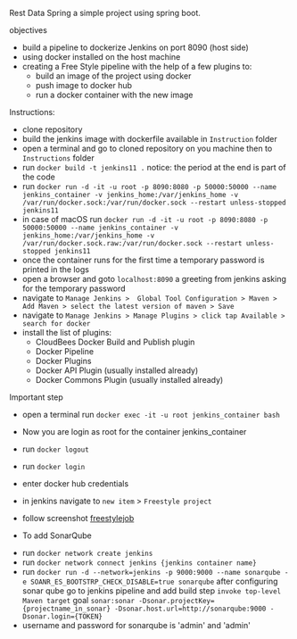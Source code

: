 Rest Data Spring 
a simple project using spring boot.

objectives
- build a pipeline to dockerize Jenkins on port 8090 (host side) 
- using docker installed on the host machine
- creating a Free Style pipeline with the help of a few plugins to:
    - build an image of the project using docker
    - push image to docker hub 
    - run a docker container with the new image 
    
Instructions: 
- clone repository
- build the jenkins image with dockerfile available in `Instruction` folder
- open a terminal and go to cloned repository on you machine then to `Instructions` folder
- run `docker build -t jenkins11 .`  notice: the period at the end is part of the code   
- run `docker run -d -it -u root -p 8090:8080 -p 50000:50000 --name jenkins_container -v jenkins_home:/var/jenkins_home -v /var/run/docker.sock:/var/run/docker.sock --restart unless-stopped jenkins11`
- in case of macOS run `docker run -d -it -u root -p 8090:8080 -p 50000:50000 --name jenkins_container -v jenkins_home:/var/jenkins_home -v /var/run/docker.sock.raw:/var/run/docker.sock --restart unless-stopped jenkins11`  
- once the container runs for the first time a temporary password is printed in the logs
- open a browser and goto `localhost:8090` a greeting from jenkins asking for the temporary password
- navigate to `Manage Jenkins >  Global Tool Configuration > Maven > Add Maven > select the latest version of maven > Save`   
- navigate to `Manage Jenkins > Manage Plugins > click tap Available > search for docker`
- install the list of plugins:
    - CloudBees Docker Build and Publish plugin
    - Docker Pipeline
    - Docker Plugins
    - Docker API Plugin (usually installed already)
    - Docker Commons Plugin (usually installed already)

Important step    
- open a terminal run `docker exec -it -u root jenkins_container bash`
- Now you are login as root for the container jenkins_container
- run `docker logout`
- run `docker login`
- enter docker hub credentials

- in jenkins navigate to `new item` > `Freestyle project`
- follow screenshot
[freestylejob](Instructions/job-restdataspring-configure.pdf)
  
* To add SonarQube
- run `docker network create jenkins`
- run `docker network connect jenkins {jenkins container name}`  
- run `docker run -d --network=jenkins -p 9000:9000 --name sonarqube -e SOANR_ES_BOOTSTRP_CHECK_DISABLE=true sonarqube`
after configuring sonar qube go to jenkins pipeline and add build step
`invoke top-level Maven target` goal `sonar:sonar -Dsonar.projectKey={projectname_in_sonar} -Dsonar.host.url=http://sonarqube:9000 -Dsonar.login={TOKEN}`
- username and password for sonarqube is 'admin' and 'admin'